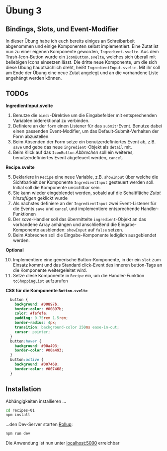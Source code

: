 # Übung 3
## Bindings, Slots, und Event-Modifier
In dieser Übung habe ich euch bereits einiges an Schreibarbeit  abgenommen und einige Komponenten selbst implementiert. Eine Zutat ist nun zu einer eigenen Komponente geworden, `Ingredient.svelte`. Aus dem Trash-Icon-Button wurde ein `IconButton.svelte`, welches sich überall mit beliebigen Icons einsetzen lässt. Die dritte neue Komponente, um die sich diese Übung hauptsächlich dreht, heißt `IngredientInput.svelte`. Mit ihr soll am Ende der Übung eine neue Zutat angelegt und an die vorhandene Liste angehängt werden können.

## TODOs

**IngredientInput.svelte**

1. Benutze die `bind:`-Direktive um die Eingabefelder mit entsprechenden Variablen biderektional zu verbinden. 
1. Definiere an der `form` einen Listener für das `submit`-Event. Benutze dabei einen passenden Event-Modifier, um das Default-Submit-Verhalten der Form abzustellen.
2. Beim Absenden der Form setze ein benutzerdefiniertes Event ab, z.B. `save` und gebe das neue `ingredient`-Objekt als `detail` mit.
3. Beim Klick auf das `IconButton` *Abbrechen* soll ein weiteres, benutzerdefiniertes Event abgefeuert werden, `cancel`.

**Recipe.svelte**

5. Deklariere in `Recipe` eine neue Variable, z.B. `showInput` über welche die Sichtbarkeit der Komponente `IngredientInput` gesteuert werden soll. Initial soll die Komponente unsichtbar sein.
6. Sie kann wieder eingeblendet werden, sobald auf die Schaltfläche *Zutat hinzufügen* geklickt wurde
7. Als nächstes definiere an der `IngredientInput` zwei Event-Listener für die Events `save` und `cancel` und implementiere entsprechende Handler-Funktionen
8. Der *save*-Handler soll das übermittelte `ingredient`-Objekt an das vorhandene Array anhängen und anschließend die Eingabe-Komponente ausblenden: `showInput` auf `false` setzen.
9. Beim Abbrechen soll die Eingabe-Komponente lediglich ausgeblendet werden.

**Optional**

10. Implementiere eine generische Button-Komponente, in der ein `slot` zum Einsatz kommt und das Standard click-Event des inneren button-Tags an die Komponente weitergeleitet wird.
11. Setze diese Komponente in `Recipe` ein, um die Handler-Funktion `toShoppingList` aufzurufen

**CSS für die Komponente `Button.svelte`**

```css
  button {
    background: #00897b;
    border-color: #00897b;
    color: #fefefe;
    padding: 0.75rem 1.5rem;
    border-radius: 4px;
    transition: background-color 250ms ease-in-out;
    cursor: pointer;
  }
  button:hover {
    background: #00a493;
    border-color: #00a493;
  }
  button:active {
    background: #007468;
    border-color: #007468;
  }
```

## Installation
Abhängigkeiten installieren ...

```bash
cd recipes-01
npm install
```

...den Dev-Server starten [Rollup](https://rollupjs.org):

```bash
npm run dev
```

Die Anwendung ist nun unter [localhost:5000](http://localhost:5000) erreichbar
